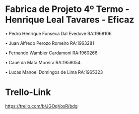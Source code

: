 # Fabrica de Projeto 4º Termo - Henrique Leal Tavares - Eficaz
• Pedro Henrique Fonseca Dal Evedove RA:1968106

• Juan Alfredo Perozo Romeiro RA:1963281

• Fernando Wambier Cardamoni RA:1960266

• Cauê da Mata Moreira RA:1959054

• Lucas Manoel Domingos de Lima RA:1965323

# Trello-Link
https://trello.com/b/JGOqVoxR/bdg

